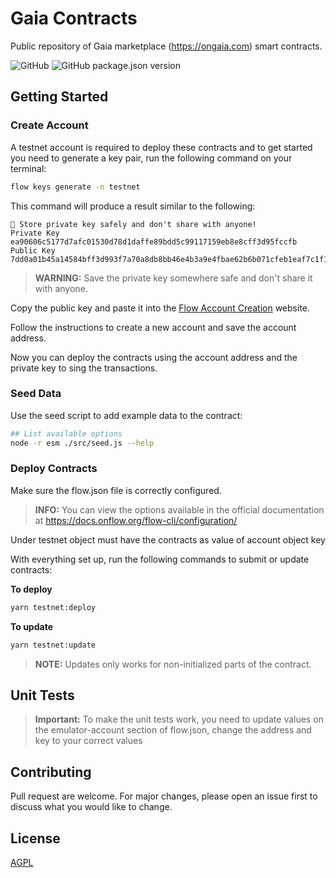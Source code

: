# Gaia Contracts

Public repository of Gaia marketplace (<https://ongaia.com>) smart contracts.

![GitHub](https://img.shields.io/github/license/NFT-Genius/gaia-contracts)
![GitHub package.json version](https://img.shields.io/github/package-json/v/NFT-Genius/gaia-contracts?color=blue)

## Getting Started

### Create Account

A testnet account is required to deploy these contracts and to get started you need to generate a key pair, run the following command on your terminal:

```bash
flow keys generate -n testnet
```

This command will produce a result similar to the following:

```
🔴️ Store private key safely and don't share with anyone!
Private Key 	 ea90606c5177d7afc01530d78d1daffe89bdd5c99117159eb8e8cff3d95fccfb
Public Key 	 7dd0a01b45a14584bff3d993f7a70a8db8bb46e4b3a9e4fbae62b6b071cfeb1eaf7c1f19a42f5c33f9f66186d0375191a2360134ebfa3a8c30a08173dd8ce0f5
```

> __WARNING:__ Save the private key somewhere safe and don't share it with anyone.

Copy the public key and paste it into the [Flow Account Creation](https://testnet-faucet.onflow.org/) website.

Follow the instructions to create a new account and save the account address.

Now you can deploy the contracts using the account address and the private key to sing the transactions.

### Seed Data

Use the seed script to add example data to the contract:

```bash
## List available options
node -r esm ./src/seed.js --help
```

### Deploy Contracts

Make sure the flow.json file is correctly configured.

> __INFO:__ You can view the options available in the official documentation at <https://docs.onflow.org/flow-cli/configuration/>

Under testnet object must have the contracts as value of account object key

With everything set up, run the following commands to submit or update contracts:

__To deploy__

```bash
yarn testnet:deploy
```

__To update__

```bash
yarn testnet:update
```

> __NOTE:__ Updates only works for non-initialized parts of the contract.

## Unit Tests

> __Important:__ To make the unit tests work, you need to update values on the emulator-account section of flow.json, change the address and key to your correct values

## Contributing

Pull request are welcome. For major changes, please open an issue first to discuss what you would like to change.

## License

[AGPL](https://choosealicense.com/licenses/agpl-3.0/)
